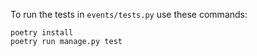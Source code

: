To run the tests in `events/tests.py` use these commands:

    poetry install
    poetry run manage.py test
